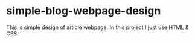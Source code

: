 # simple-blog-webpage-design
This is simple design of article webpage. In this project I just use HTML &amp; CSS.  

